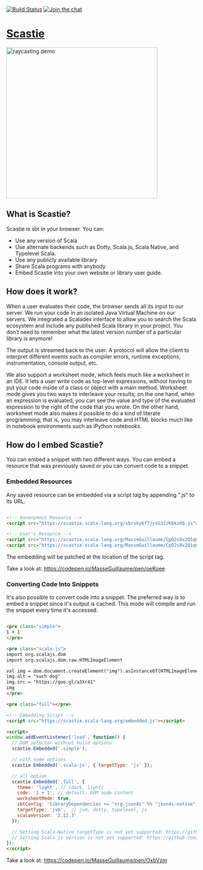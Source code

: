 [![Build Status](https://travis-ci.org/scalacenter/scastie.svg?branch=master)](
  https://travis-ci.org/scalacenter/scastie
) [![Join the chat](https://badges.gitter.im/scalacenter/scastie.svg)](
  https://gitter.im/scalacenter/scastie
)

# [Scastie](https://scastie.scala-lang.org)

<a href="https://scastie.scala-lang.org/004L3z36R6e55O5BvBab7Q">
  <img alt="raycasting demo" src="http://scala-lang.org/resources/img/blog/scastie/scastie2.png" style="width: 400px;">
</a>

## What is Scastie?

Scastie is sbt in your browser. You can:

* Use any version of Scala
* Use alternate backends such as Dotty, Scala.js, Scala Native, and Typelevel Scala.
* Use any publicly available library
* Share Scala programs with anybody
* Embed Scastie into your own website or library user guide.

## How does it work?

When a user evaluates their code, the browser sends all its input to our server.
We run your code in an isolated Java Virtual Machine on our servers.
We integrated a Scaladex interface to allow you to search the Scala ecosystem
and include any published Scala library in your project. You don’t need to
remember what the latest version number of a particular library is anymore!

The output is streamed back to the user. A protocol will allow
the client to interpret different events such as compiler errors,
runtime exceptions, instrumentation, console output, etc.

We also support a worksheet mode, which feels much like a worksheet in an IDE.
It lets a user write code as top-level expressions, without having to put
your code inside of a class or object with a main method. Worksheet mode gives you two ways to interleave your results; on the one hand, when an expression
is evaluated, you can see the value and type of the evaluated expression
to the right of the code that you wrote. On the other hand, worksheet mode
also makes it possible to do a kind of literate programming; that is, you
may interleave code and HTML blocks much like in notebook environments
such as iPython notebooks.

## How do I embed Scastie?

You can embed a snippet with two different ways. You can embed a resource that
was previously saved or you can convert code to a snippet.

### Embedded Resources

Any saved resource can be embedded via a script tag by appending ".js" to its URL.

```html

<!-- Annonymous Resource -->
<script src="https://scastie.scala-lang.org/xbrvky6fTjysG32zK6kzRQ.js"></script>

<!-- User's Resource -->
<script src="https://scastie.scala-lang.org/MasseGuillaume/CpO2s8v2Q1qGdO3vROYjfg.js"></script>
<script src="https://scastie.scala-lang.org/MasseGuillaume/CpO2s8v2Q1qGdO3vROYjfg/1.js"></script>
```

The embedding will be patched at the location of the script tag.

Take a look at: https://codepen.io/MasseGuillaume/pen/oeKoee

### Converting Code Into Snippets

It's also possible to convert code into a snippet. The preferred way is to embed
a snippet since it's output is cached. This mode will compile and run the snippet
every time it's accessed.

```html

<pre class="simple">
1 + 1
</pre>

<pre class="scala-js">
import org.scalajs.dom
import org.scalajs.dom.raw.HTMLImageElement

val img = dom.document.createElement("img").asInstanceOf[HTMLImageElement]
img.alt = "such dog" 
img.src = "https://goo.gl/a3Xr41"
img
</pre>

<pre class="full"></pre>

<!-- Embedding Script -->
<script src="https://scastie.scala-lang.org/embedded.js"></script>

<script>
window.addEventListener('load', function() {
  // DOM selector without build options
  scastie.Embedded('.simple');

  // with some options
  scastie.Embedded('.scala-js', { targetType: 'js' });

  // all option
  scastie.Embedded('.full', {
    theme: 'light', // (dark, light)
    code: '1 + 1', // default: DOM node content
    worksheetMode: true,
    sbtConfig: 'libraryDependencies += "org.json4s" %% "json4s-native" % "3.5.2"',
    targetType: 'jvm',  // jvm, dotty, typelevel, js
    scalaVersion: '2.12.3'
  });

  // Setting Scala-Native targetType is not yet supported: https://github.com/scalacenter/scastie/issues/50
  // Setting Scala.js version is not yet supported: https://github.com/scalacenter/scastie/issues/228
});
</script>
```

Take a look at: https://codepen.io/MasseGuillaume/pen/OxbVzm